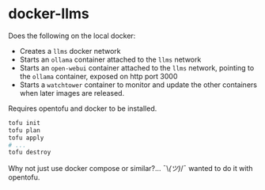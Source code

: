 # docker-llms

Does the following on the local docker:

- Creates a `llms` docker network
- Starts an `ollama` container attached to the `llms` network
- Starts an `open-webui` container attached to the `llms` network, pointing to the `ollama` container, exposed on http port 3000
- Starts a `watchtower` container to monitor and update the other containers when later images are released.

Requires opentofu and docker to be installed.


```bash
tofu init
tofu plan
tofu apply
# ...
tofu destroy
```

Why not just use docker compose or similar?...   ¯\\_(ツ)_/¯ wanted to do it with opentofu.
